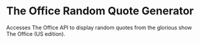 # The Office Random Quote Generator
Accesses The Office API to display random quotes from the glorious show The Office (US edition). 

